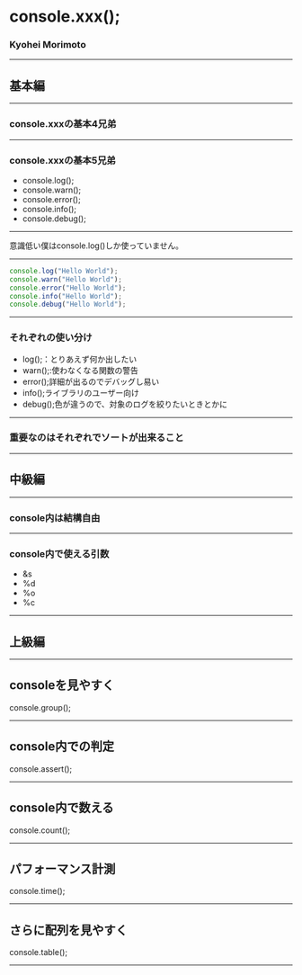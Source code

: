 # console.xxx();
### Kyohei Morimoto

---

## 基本編

---

### console.xxxの基本4兄弟

---

### console.xxxの基本5兄弟
- console.log();
- console.warn();
- console.error();
- console.info();
- console.debug();

---

意識低い僕はconsole.log()しか使っていません。

---

```js
console.log("Hello World");
console.warn("Hello World");
console.error("Hello World");
console.info("Hello World");
console.debug("Hello World");

```

---

### それぞれの使い分け
- log();：とりあえず何か出したい
- warn();:使わなくなる関数の警告
- error();詳細が出るのでデバッグし易い
- info();ライブラリのユーザー向け
- debug();色が違うので、対象のログを絞りたいときとかに

---

### 重要なのはそれぞれでソートが出来ること

---

## 中級編

---


### console内は結構自由

---

### console内で使える引数
- &s
- %d
- %o
- %c


---

## 上級編


---

## consoleを見やすく
console.group();

---

## console内での判定
console.assert();

---

## console内で数える
console.count();

---

## パフォーマンス計測
console.time();

---

## さらに配列を見やすく
console.table();

---
